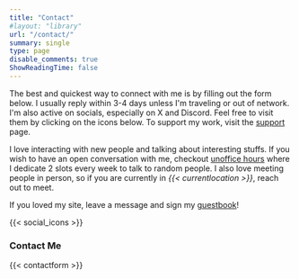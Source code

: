 ```yaml
---
title: "Contact"
#layout: "library"
url: "/contact/"
summary: single
type: page
disable_comments: true
ShowReadingTime: false
---
```


The best and quickest way to connect with me is by filling out the form below. I usually reply within 3-4 days unless I'm traveling or out of network. I'm also active on socials, especially on X and Discord. Feel free to visit them by clicking on the icons below. To support my work, visit the [support](/support) page.


I love interacting with new people and talking about interesting stuffs. If you wish to have an open conversation with me, checkout [unoffice hours](/unoffice-hours) where I dedicate 2 slots every week to talk to random people. I also love meeting people in person, so if you are currently in _{{< currentlocation >}}_, reach out to meet.

If you loved my site, leave a message and sign my [guestbook](/guestbook)!

{{< social_icons >}}


### Contact Me

{{< contactform >}}
